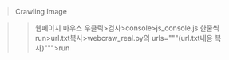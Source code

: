 >Crawling Image   
   
>>웹페이지 마우스 우클릭>검사>console>js_console.js 한줄씩 run>url.txt복사>webcraw_real.py의 urls="""(url.txt내용 복사)""">run
